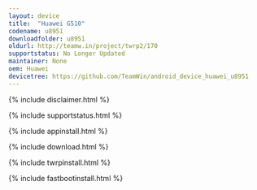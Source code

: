 ```yaml
---
layout: device
title:  "Huawei G510"
codename: u8951
downloadfolder: u8951
oldurl: http://teamw.in/project/twrp2/170
supportstatus: No Longer Updated
maintainer: None
oem: Huawei
devicetree: https://github.com/TeamWin/android_device_huawei_u8951
---
```


{% include disclaimer.html %}

{% include supportstatus.html %}

{% include appinstall.html %}

{% include download.html %}

{% include twrpinstall.html %}

{% include fastbootinstall.html %}
